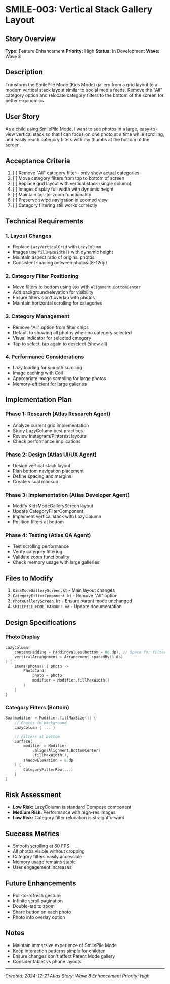 # SMILE-003: Vertical Stack Gallery Layout

## Story Overview
**Type:** Feature Enhancement
**Priority:** High
**Status:** In Development
**Wave:** Wave 8

## Description
Transform the SmilePile Mode (Kids Mode) gallery from a grid layout to a modern vertical stack layout similar to social media feeds. Remove the "All" category option and relocate category filters to the bottom of the screen for better ergonomics.

## User Story
As a child using SmilePile Mode, I want to see photos in a large, easy-to-view vertical stack so that I can focus on one photo at a time while scrolling, and easily reach category filters with my thumbs at the bottom of the screen.

## Acceptance Criteria
1. [ ] Remove "All" category filter - only show actual categories
2. [ ] Move category filters from top to bottom of screen
3. [ ] Replace grid layout with vertical stack (single column)
4. [ ] Images display full width with dynamic height
5. [ ] Maintain tap-to-zoom functionality
6. [ ] Preserve swipe navigation in zoomed view
7. [ ] Category filtering still works correctly

## Technical Requirements

### 1. Layout Changes
- Replace `LazyVerticalGrid` with `LazyColumn`
- Images use `fillMaxWidth()` with dynamic height
- Maintain aspect ratio of original photos
- Consistent spacing between photos (8-12dp)

### 2. Category Filter Positioning
- Move filters to bottom using `Box` with `Alignment.BottomCenter`
- Add background/elevation for visibility
- Ensure filters don't overlap with photos
- Maintain horizontal scrolling for categories

### 3. Category Management
- Remove "All" option from filter chips
- Default to showing all photos when no category selected
- Visual indicator for selected category
- Tap to select, tap again to deselect (show all)

### 4. Performance Considerations
- Lazy loading for smooth scrolling
- Image caching with Coil
- Appropriate image sampling for large photos
- Memory-efficient for large galleries

## Implementation Plan

### Phase 1: Research (Atlas Research Agent)
- Analyze current grid implementation
- Study LazyColumn best practices
- Review Instagram/Pinterest layouts
- Check performance implications

### Phase 2: Design (Atlas UI/UX Agent)
- Design vertical stack layout
- Plan bottom navigation placement
- Define spacing and margins
- Create visual mockup

### Phase 3: Implementation (Atlas Developer Agent)
- Modify KidsModeGalleryScreen layout
- Update CategoryFilterComponent
- Implement vertical stack with LazyColumn
- Position filters at bottom

### Phase 4: Testing (Atlas QA Agent)
- Test scrolling performance
- Verify category filtering
- Validate zoom functionality
- Check memory usage with large galleries

## Files to Modify
1. `KidsModeGalleryScreen.kt` - Main layout changes
2. `CategoryFilterComponent.kt` - Remove "All" option
3. `PhotoGalleryScreen.kt` - Ensure parent mode unchanged
4. `SMILEPILE_MODE_HANDOFF.md` - Update documentation

## Design Specifications

### Photo Display
```kotlin
LazyColumn(
    contentPadding = PaddingValues(bottom = 80.dp), // Space for filters
    verticalArrangement = Arrangement.spacedBy(8.dp)
) {
    items(photos) { photo ->
        PhotoCard(
            photo = photo,
            modifier = Modifier.fillMaxWidth()
        )
    }
}
```

### Category Filters (Bottom)
```kotlin
Box(modifier = Modifier.fillMaxSize()) {
    // Photos in background
    LazyColumn { ... }

    // Filters at bottom
    Surface(
        modifier = Modifier
            .align(Alignment.BottomCenter)
            .fillMaxWidth(),
        shadowElevation = 8.dp
    ) {
        CategoryFilterRow(...)
    }
}
```

## Risk Assessment
- **Low Risk:** LazyColumn is standard Compose component
- **Medium Risk:** Performance with high-res images
- **Low Risk:** Category filter relocation is straightforward

## Success Metrics
- Smooth scrolling at 60 FPS
- All photos visible without cropping
- Category filters easily accessible
- Memory usage remains stable
- User engagement increases

## Future Enhancements
- Pull-to-refresh gesture
- Infinite scroll pagination
- Double-tap to zoom
- Share button on each photo
- Photo info overlay option

## Notes
- Maintain immersive experience of SmilePile Mode
- Keep interaction patterns simple for children
- Ensure changes don't affect Parent Mode gallery
- Consider tablet vs phone layouts

---
*Created: 2024-12-21*
*Atlas Story: Wave 8 Enhancement*
*Priority: High*